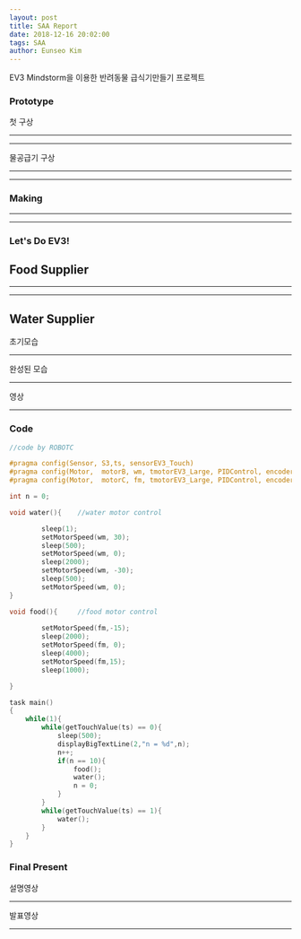 ```yaml
---
layout: post
title: SAA Report
date: 2018-12-16 20:02:00
tags: SAA
author: Eunseo Kim
---
```


EV3 Mindstorm을 이용한 반려동물 급식기만들기 프로젝트


### Prototype

첫 구상

<hr />

<amp-img src="{{ site.baseurl }}assets/images/SAA media/Prototype.jpeg" width="691" height="435" layout="responsive" alt="" class="mb3"></amp-img>

<hr />
</>


물공급기 구상

<hr />

<amp-img src="{{ site.baseurl }}assets/images/SAA media/PrototypeWater.jpeg" width="691" height="435" layout="responsive" alt="" class="mb3"></amp-img>

<hr />

<amp-img src="{{ site.baseurl }}assets/images/SAA media/PrototypeWater2.jpeg" width="691" height="435" layout="responsive" alt="" class="mb3"></amp-img>



### Making

<hr />

<amp-img src="{{ site.baseurl }}assets/images/SAA media/making1.jpeg" width="691" height="435" layout="responsive" alt="" class="mb3"></amp-img>

<hr />

<amp-img src="{{ site.baseurl }}assets/images/SAA media/making2.jpeg" width="691" height="435" layout="responsive" alt="" class="mb3"></amp-img>



### Let's Do EV3!


## Food Supplier


<amp-youtube width="480"
  height="270"
  layout="responsive"
  data-videoid="J7-7JCE1QAQ">
</amp-youtube>

<hr />

<amp-youtube width="480"
  height="270"
  layout="responsive"
  data-videoid="0plF8n5eeMw">
</amp-youtube>

<hr />


## Water Supplier

초기모습

<hr />

<amp-img src="{{ site.baseurl }}assets/images/SAA media/WaterFirst.jpeg" width="691" height="435" layout="responsive" alt="" class="mb3"></amp-img>


완성된 모습

<hr />

<amp-img src="{{ site.baseurl }}assets/images/SAA media/WaterFinal.jpeg" width="691" height="435" layout="responsive" alt="" class="mb3"></amp-img>


영상

<amp-youtube width="480"
  height="270"
  layout="responsive"
  data-videoid="r0fZkT284IM">
</amp-youtube>

<hr />



### Code

```c
//code by ROBOTC

#pragma config(Sensor, S3,ts, sensorEV3_Touch)
#pragma config(Motor,  motorB, wm, tmotorEV3_Large, PIDControl, encoder)
#pragma config(Motor,  motorC, fm, tmotorEV3_Large, PIDControl, encoder)

int n = 0;

void water(){    //water motor control

		sleep(1);
		setMotorSpeed(wm, 30);
		sleep(500);
		setMotorSpeed(wm, 0);   
		sleep(2000);
		setMotorSpeed(wm, -30);
		sleep(500);
		setMotorSpeed(wm, 0);
}

void food(){     //food motor control
    
		setMotorSpeed(fm,-15);
		sleep(2000);
		setMotorSpeed(fm, 0);
		sleep(4000);
		setMotorSpeed(fm,15);
		sleep(1000);

}

task main()
{
	while(1){
		while(getTouchValue(ts) == 0){
			sleep(500);
			displayBigTextLine(2,"n = %d",n);
			n++;
			if(n == 10){
				food();
				water();
				n = 0;
			}
		}
		while(getTouchValue(ts) == 1){
			water();
		}
	}
}
```


### Final Present

설명영상

<amp-youtube width="480"
  height="270"
  layout="responsive"
  data-videoid="KB6WvU1vwwQ">
</amp-youtube>

<hr />


발표영상

<amp-youtube width="480"
  height="270"
  layout="responsive"
  data-videoid="8rUC18QhV14">
</amp-youtube>

<hr />







